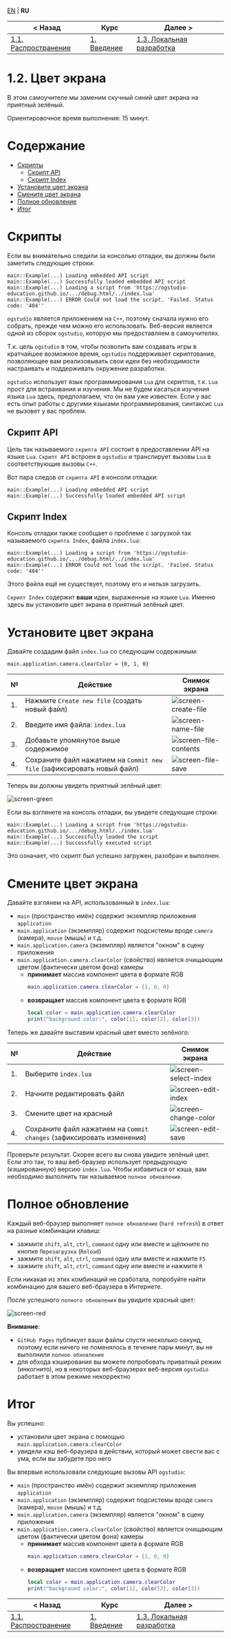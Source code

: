 
[EN][en] | **RU**

| < Назад | Курс | Далее > |
|-|-|-|
| [1.1. Распространение][1.1.Distribute] | [1. Введение][course] | [1.3. Локальная разработка][1.3.LocalDev] |

# 1.2. Цвет экрана

В этом самоучителе мы заменим скучный синий цвет экрана на приятный зелёный.

Ориентировочное время выполнения: 15 минут.

# Содержание

* [Скрипты](#scripts)
    * [Скрипт API](#api)
    * [Скрипт Index](#index)
* [Установите цвет экрана](#color)
* [Смените цвет экрана](#change)
* [Полное обновление](#refresh)
* [Итог](#summary)

<a name="scripts"/>

# Скрипты

Если вы внимательно следили за консолью отладки, вы должны были заметить
следующие строки:

```
main::Example(...) Loading embedded API script
main::Example(...) Successfully loaded embedded API script
main::Example(...) Loading a script from 'https://ogstudio-education.github.io/.../debug.html/../index.lua'
main::Example(...) ERROR Could not load the script. 'Failed. Status code: '404''
```

`ogstudio` является приложением на `C++`, поэтому сначала нужно его собрать,
прежде чем можно его использовать. Веб-версия является одной из сборок
`ogstudio`, которую мы предоставляем в самоучителях.

Т.к. цель `ogstudio` в том, чтобы позволить вам создавать игры в кратчайшее
возможное время, `ogstudio` поддерживает скриптование, позволяющее вам
реализовывать свои идеи без необходимости настраивать и поддерживать
окружение разработки.

`ogstudio` использует язык программирования `Lua` для скриптов, т.к. `Lua`
прост для встраивания и изучения. Мы не будем касаться изучения языка `Lua`
здесь, предполагаем, что он вам уже известен. Если у вас есть опыт работы с
другими языками программирования, синтаксис `Lua` не вызовет у вас проблем.

<a name="api"/>

## Скрипт API

Цель так называемого `скрипта API` состоит в предоставлении API на языке `Lua`.
`Скрипт API` встроен в `ogstudio` и транслирует вызовы `Lua` в соответствующие
вызовы `C++`.

Вот пара следов от `скрипта API` в консоли отладки:

```
main::Example(...) Loading embedded API script
main::Example(...) Successfully loaded embedded API script
```

<a name="index"/>

## Скрипт Index

Консоль отладки также сообщает о проблеме с загрузкой так называемого
`скрипта Index`, файла `index.lua`:

```
main::Example(...) Loading a script from 'https://ogstudio-education.github.io/.../debug.html/../index.lua'
main::Example(...) ERROR Could not load the script. 'Failed. Status code: '404''
```

Этого файла ещё не существует, поэтому его и нельзя загрузить.

`Скрипт Index` содержит **ваши** идеи, выраженные на языке `Lua`. Именно здесь
вы установите цвет экрана в приятный зелёный цвет.

<a name="color"/>

# Установите цвет экрана

Давайте создадим файл `index.lua` со следующим содержимым:

```
main.application.camera.clearColor = {0, 1, 0}
```

| № | Действие | Снимок экрана |
|-|-|-|
| 1. | Нажмите `Create new file` (создать новый файл) | ![screen-create-file] |
| 2. | Введите имя файла: `index.lua` | ![screen-name-file] |
| 3. | Добавьте упомянутое выше содержимое | ![screen-file-contents] |
| 4. | Сохраните файл нажатием на `Commit new file` (зафиксировать новый файл) | ![screen-file-save] |

Теперь вы должны увидеть приятный зелёный цвет:

![screen-green]

Если вы взглянете на консоль отладки, вы увидете следующие строки:

```
main::Example(...) Loading a script from 'https://ogstudio-education.github.io/.../debug.html/../index.lua'
main::Example(...) Successfully loaded the script
main::Example(...) Successfully executed script
```

Это означает, что скрипт был успешно загружен, разобран и выполнен.

<a name="change"/>

# Смените цвет экрана

Давайте взглянем на API, использованный в `index.lua`:

* `main` (пространство имён) содержит экземпляр приложения `application`
* `main.application` (экземпляр) содержит подсистемы вроде `camera` (камера), `mouse` (мышь) и т.д.
* `main.application.camera` (экземпляр) является "окном" в сцену приложения
* `main.application.camera.clearColor` (свойство) является очищающим цветом (фактически цветом фона) камеры
    * **принимает** массив компонент цвета в формате RGB
        ```lua
        main.application.camera.clearColor = {1, 0, 0}
        ```
    * **возвращает** массив компонент цвета в формате RGB
        ```lua
        local color = main.application.camera.clearColor
        print("background color:", color[1], color[2], color[3])
        ```

Теперь же давайте выставим красный цвет вместо зелёного:

| № | Действие | Снимок экрана |
|-|-|-|
| 1. | Выберите `index.lua` | ![screen-select-index] |
| 2. | Начните редактировать файл | ![screen-edit-index] |
| 3. | Смените цвет на красный | ![screen-change-color] |
| 4. | Сохраните файл нажатием на `Commit changes` (зафиксировать изменения) | ![screen-edit-save] |

Проверьте результат. Скорее всего вы снова увидите зелёный цвет. Если это так,
то ваш веб-браузер использует предыдующую (кэшированную) версию `index.lua`.
Чтобы избавиться от кэша, вам необходимо выполнить так называемое `полное
обновление`.

<a name="refresh"/>

# Полное обновление

Каждый веб-браузер выполняет `полное обновление` (`hard refresh`) в ответ
на разные комбинации клавиш:

* зажмите `shift`, `alt`, `ctrl`, `command` одну или вместе и щёлкните по кнопке `Перезагрузка` (`Reload`)
* зажмите `shift`, `alt`, `ctrl`, `command` одну или вместе и нажмите `F5`
* зажмите `shift`, `alt`, `ctrl`, `command` одну или вместе и нажмите `R`

Если никакая из этих комбинаций не сработала, попробуйте найти комбинацию
для вашего веб-браузера в Интернете.

После успешного `полного обновления` вы увидите красный цвет:

![screen-red]

**Внимание**:

* `GitHub Pages` публикует ваши файлы спустя несколько секунд, поэтому если ничего не поменялось в течение пары минут, вы не выполнили
`полное обновление`
* для обхода кэширования вы можете попробовать приватный режим (инкогнито), но в некоторых веб-браузерах веб-версия `ogstudio` работает в этом режиме некорректно

<a name="summary"/>

# Итог

Вы успешно:

* установили цвет экрана с помощью `main.application.camera.clearColor`
* увидели кэш веб-браузера в действии, который может свести вас с ума, если вы забудете про него

Вы впервые использовали следующие вызовы API `ogstudio`:

* `main` (пространство имён) содержит экземпляр приложения `application`
* `main.application` (экземпляр) содержит подсистемы вроде `camera` (камера), `mouse` (мышь) и т.д.
* `main.application.camera` (экземпляр) является "окном" в сцену приложения
* `main.application.camera.clearColor` (свойство) является очищающим цветом (фактически цветом фона) камеры
    * **принимает** массив компонент цвета в формате RGB
        ```lua
        main.application.camera.clearColor = {1, 0, 0}
        ```
    * **возвращает** массив компонент цвета в формате RGB
        ```lua
        local color = main.application.camera.clearColor
        print("background color:", color[1], color[2], color[3])
        ```

| < Назад | Курс | Далее > |
|-|-|-|
| [1.1. Распространение][1.1.Distribute] | [1. Введение][course] | [1.3. Локальная разработка][1.3.LocalDev] |

[en]: README.md

[course]: ../../README-ru.md
[1.1.Distribute]: ../1.1.Distribute/README-ru.md
[1.3.LocalDev]: ../1.3.LocalDev/README-ru.md

[screen-create-file]: readme/create-file.png
[screen-name-file]: readme/name-file.png
[screen-file-contents]: readme/file-contents.png
[screen-file-save]: readme/file-save.png
[screen-green]: readme/screen-green.png
[screen-red]: readme/screen-red.png
[screen-select-index]: readme/select-index.png
[screen-edit-index]: readme/edit-index.png
[screen-change-color]: readme/change-color.png
[screen-edit-save]: readme/edit-save.png

